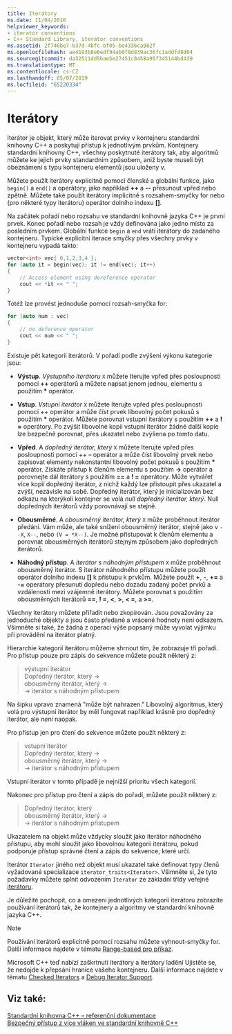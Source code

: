 ```yaml
---
title: Iterátory
ms.date: 11/04/2016
helpviewer_keywords:
- iterator conventions
- C++ Standard Library, iterator conventions
ms.assetid: 2f746be7-b37d-4bfc-bf05-be4336ca982f
ms.openlocfilehash: ae4193b8e6edf94ab0f8d839ac36fc1addfd8d04
ms.sourcegitcommit: da32511dd5baebe27451c0458a95f345144bd439
ms.translationtype: MT
ms.contentlocale: cs-CZ
ms.lasthandoff: 05/07/2019
ms.locfileid: "65220334"
---
```

# <a name="iterators"></a>Iterátory

Iterátor je objekt, který může iterovat prvky v kontejneru standardní knihovny C++ a poskytují přístup k jednotlivým prvkům. Kontejnery standardní knihovny C++, všechny poskytnuté iterátory tak, aby algoritmů můžete ke jejich prvky standardním způsobem, aniž byste museli být obeznámeni s typu kontejneru elementů jsou uloženy v.

Můžete použít iterátory explicitně pomocí členské a globální funkce, jako `begin()` a `end()` a operátory, jako například **++** a **--** přesunout vpřed nebo zpětně. Můžete také použít iterátory implicitně s rozsahem-smyčky for nebo (pro některé typy iterátoru) operátor dolního indexu  **\[]**.

Na začátek pořadí nebo rozsahu ve standardní knihovně jazyka C++ je první prvek. Konec pořadí nebo rozsah je vždy definována jako jedno místo za posledním prvkem. Globální funkce `begin` a `end` vrátí iterátory do zadaného kontejneru. Typické explicitní iterace smyčky přes všechny prvky v kontejneru vypadá takto:

```cpp
vector<int> vec{ 0,1,2,3,4 };
for (auto it = begin(vec); it != end(vec); it++)
{
    // Access element using dereference operator
    cout << *it << " ";
}
```

Totéž lze provést jednoduše pomocí rozsah-smyčka for:

```cpp
for (auto num : vec)
{
    // no deference operator
    cout << num << " ";
}
```

Existuje pět kategorií iterátorů. V pořadí podle zvýšení výkonu kategorie jsou:

- **Výstup**. *Výstupního iterátoru* `X` můžete Iterujte vpřed přes posloupnosti pomocí **++** operátorů a můžete napsat jenom jednou, elementu s použitím __\*__ operátor.

- **Vstup**. *Vstupní iterátor* `X` můžete Iterujte vpřed přes posloupnosti pomocí ++ operátor a může číst prvek libovolný počet pokusů s použitím **&ast;** operátor. Můžete porovnat vstupní iterátory s použitím **++** a **! =** operátory. Po zvýšit libovolné kopii vstupní iterátor žádné další kopie lze bezpečně porovnat, přes ukazatel nebo zvýšena po tomto datu.

- **Vpřed**. A *dopředný iterátor, který* `X` můžete Iterujte vpřed přes posloupnosti pomocí ++ – operátor a může číst libovolný prvek nebo zapisovat elementy nekonstantní libovolný počet pokusů s použitím **&ast;** operátor. Získáte přístup k členům elementu s použitím **->** operátor a porovnejte dál iterátory s použitím **==** a **! =** operátory. Může vytvářet více kopií dopředný iterátor, z nichž každý lze přistoupit přes ukazatel a zvýší, nezávisle na sobě. Dopředný iterátor, který je inicializován bez odkazu na kterýkoli kontejner se volá *null dopředný iterátor, který*. Null dopředných iterátorů vždy porovnávají se stejně.

- **Obousměrné**. A *obousměrný iterátor, který* `X` může proběhnout iterátor předání. Vám může, ale také snížení obousměrný iterátor, stejně jako v `--X`, `X--`, nebo `(V = *X--)`. Je možné přistupovat k členům elementu a porovnat obousměrných iterátorů stejným způsobem jako dopředných iterátorů.

- **Náhodný přístup**. A *iterátor s náhodným přístupem* `X` může proběhnout obousměrný iterátor. S iterátor náhodného přístupu můžete použít operátor dolního indexu  **\[]** k přístupu k prvkům. Můžete použít **+**, **-**, **+=** a **-=** operátory přesunutí dopředu nebo dozadu zadaný počet prvků a vzdálenosti mezi vzájemně iterátory. Můžete porovnat s použitím obousměrných iterátorů **==**, **! =**, **\<**, **>**, **\< =**, a **>=**.

Všechny iterátory můžete přiřadit nebo zkopírován. Jsou považovány za jednoduché objekty a jsou často předané a vrácené hodnoty není odkazem. Všimněte si také, že žádná z operací výše popsaný může vyvolat výjimku při provádění na iterátor platný.

Hierarchie kategorií iterátoru můžeme shrnout tím, že zobrazuje tři pořadí. Pro přístup pouze pro zápis do sekvence můžete použít některý z:

> výstupní iterátor<br/>
> Dopředný iterátor, který -><br/>
> obousměrný iterátor, který -><br/>
> -> iterátor s náhodným přístupem<br/>

Na šipku vpravo znamená "může být nahrazen." Libovolný algoritmus, který volá pro výstupní iterátor by měl fungovat například krásně pro dopředný iterátor, ale *není* naopak.

Pro přístup jen pro čtení do sekvence můžete použít některý z:

> vstupní iterátor<br/>
> Dopředný iterátor, který -><br/>
> obousměrný iterátor, který -><br/>
> -> iterátor s náhodným přístupem<br/>

Vstupní iterátor v tomto případě je nejnižší prioritu všech kategorií.

Nakonec pro přístup pro čtení a zápis do pořadí, můžete použít některý z:

> Dopředný iterátor, který<br/>
> obousměrný iterátor, který -><br/>
> -> iterátor s náhodným přístupem<br/>

Ukazatelem na objekt může vždycky sloužit jako iterátor náhodného přístupu, aby mohl sloužit jako libovolnou kategorii iterátoru, pokud podporuje přístup správné čtení a zápis do sekvence, které určí.

Iterátor `Iterator` jiného než objekt musí ukazatel také definovat typy členů vyžadované specializace `iterator_traits<Iterator>`. Všimněte si, že tyto požadavky můžete splnit odvozením `Iterator` ze základní třídy veřejné [iterátoru](../standard-library/iterator-struct.md).

Je důležité pochopit, co a omezení jednotlivých kategorií iterátoru zobrazíte používání iterátorů tak, že kontejnery a algoritmy ve standardní knihovně jazyka C++.

> [!NOTE]
> Používání iterátorů explicitně pomocí rozsahu můžete vyhnout-smyčky for. Další informace najdete v tématu [Range-based pro příkaz](../cpp/range-based-for-statement-cpp.md).

Microsoft C++ teď nabízí zaškrtnutí iterátory a iterátory ladění Ujistěte se, že nedojde k přepsání hranice vašeho kontejneru. Další informace najdete v tématu [Checked Iterators](../standard-library/checked-iterators.md) a [Debug Iterator Support](../standard-library/debug-iterator-support.md).

## <a name="see-also"></a>Viz také:

[Standardní knihovna C++ – referenční dokumentace](../standard-library/cpp-standard-library-reference.md)<br/>
[Bezpečný přístup z více vláken ve standardní knihovně C++](../standard-library/thread-safety-in-the-cpp-standard-library.md)<br/>
